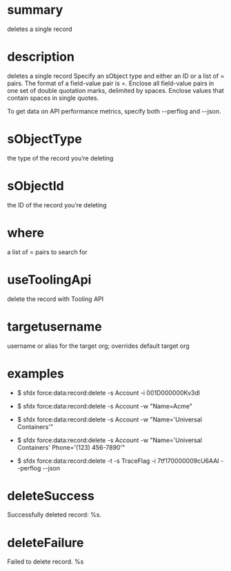 # summary

deletes a single record

# description

deletes a single record
Specify an sObject type and either an ID or a list of <fieldName>=<value> pairs.
The format of a field-value pair is <fieldName>=<value>.
Enclose all field-value pairs in one set of double quotation marks, delimited by spaces.
Enclose values that contain spaces in single quotes.

To get data on API performance metrics, specify both --perflog and --json.

# sObjectType

the type of the record you’re deleting

# sObjectId

the ID of the record you’re deleting

# where

a list of <fieldName>=<value> pairs to search for

# useToolingApi

delete the record with Tooling API

# targetusername

username or alias for the target org; overrides default target org

# examples

- $ sfdx force:data:record:delete -s Account -i 001D000000Kv3dl

- $ sfdx force:data:record:delete -s Account -w "Name=Acme"

- $ sfdx force:data:record:delete -s Account -w "Name='Universal Containers'"

- $ sfdx force:data:record:delete -s Account -w "Name='Universal Containers' Phone='(123) 456-7890'"

- $ sfdx force:data:record:delete -t -s TraceFlag -i 7tf170000009cU6AAI --perflog --json

# deleteSuccess

Successfully deleted record: %s.

# deleteFailure

Failed to delete record. %s
